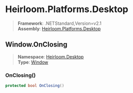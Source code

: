 # Heirloom.Platforms.Desktop

> **Framework**: .NETStandard,Version=v2.1  
> **Assembly**: [Heirloom.Platforms.Desktop][0]  

## Window.OnClosing

> **Namespace**: [Heirloom.Desktop][0]  
> **Type**: [Window][1]  

### OnClosing()

```cs
protected bool OnClosing()
```

[0]: ../Heirloom.Platforms.Desktop.md
[1]: Heirloom.Desktop.Window.md
